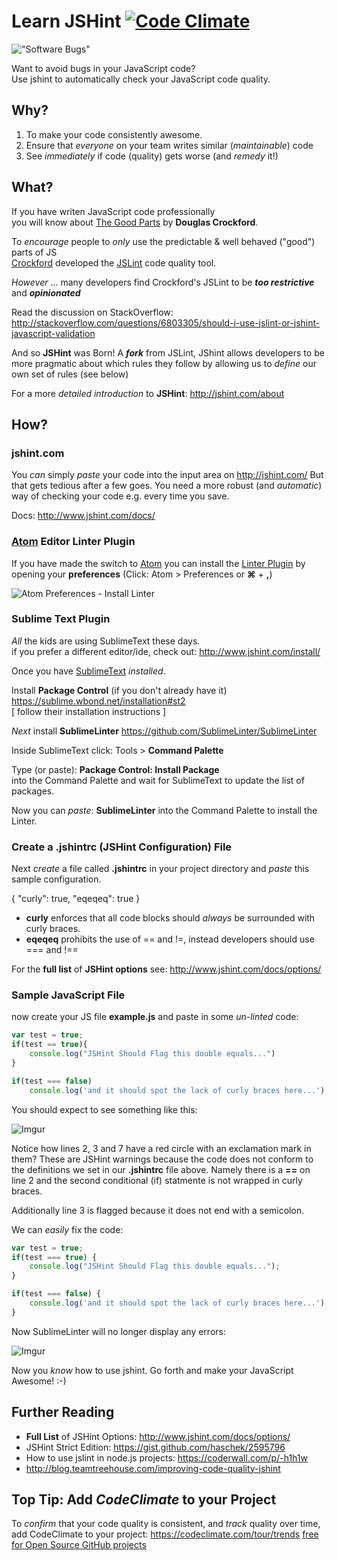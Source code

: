 Learn JSHint [![Code Climate](https://codeclimate.com/github/nelsonic/learn-jshint.png)](https://codeclimate.com/github/nelsonic/learn-jshint)
============

!["Software Bugs"](http://dilbert.com/dyn/str_strip/000000000/00000000/0000000/000000/80000/4000/500/84511/84511.strip.sunday.gif "Software Bugs")

Want to avoid bugs in your JavaScript code? <br />
Use jshint to automatically check your JavaScript code quality.

## Why?

1. To make your code consistently awesome.
2. Ensure that *everyone* on your team writes similar (*maintainable*) code
3. See *immediately* if code (quality) gets worse (and *remedy* it!)

## What?

If you have writen JavaScript code professionally <br />
you will know about
[The Good Parts](http://javascript.crockford.com/) by **Douglas Crockford**.

To *encourage* people to *only* use the predictable & well behaved ("good")
parts of JS <br />
[Crockford](https://github.com/douglascrockford) developed the
[JSLint](http://www.jslint.com/) code quality tool.

*However* ... many developers find Crockford's JSLint to be
***too restrictive*** and ***opinionated***

Read the discussion on StackOverflow: <br />
http://stackoverflow.com/questions/6803305/should-i-use-jslint-or-jshint-javascript-validation

And so **JSHint** was Born! A ***fork*** from JSLint, JShint allows developers
to be more pragmatic about which rules they follow by allowing us to
*define* our own set of rules (see below)

For a more *detailed introduction* to **JSHint**: http://jshint.com/about


## How?

### jshint.com

You *can* simply *paste* your code into the input area on http://jshint.com/
But that gets tedious after a few goes. You need a more robust (and
*automatic*) way of checking your code e.g. every time you save.

Docs: http://www.jshint.com/docs/


### [Atom](https://atom.io) Editor Linter Plugin

If you have made the switch to [Atom](https://atom.io) you can install the
[Linter Plugin](https://atom.io/packages/linter) by opening your **preferences**
(Click: Atom > Preferences or **&#x2318;** + **,**)

![Atom Preferences - Install Linter](http://i.imgur.com/FKGVciq.png)


### Sublime Text Plugin

*All* the kids are using SublimeText these days. <br />
if you prefer a different editor/ide,
check out: http://www.jshint.com/install/

Once you have [SublimeText](http://www.sublimetext.com/) *installed*.

Install **Package Control** (if you don't already have it)
https://sublime.wbond.net/installation#st2 <br />
[ follow their installation instructions ]

*Next* install **SublimeLinter**
https://github.com/SublimeLinter/SublimeLinter

Inside SublimeText click: Tools > **Command Palette**

Type (or paste): **Package Control: Install Package** <br />
into the Command Palette and wait for SublimeText
to update the list of packages.

Now you can *paste*: **SublimeLinter** into the
Command Palette to install the Linter.

### Create a .jshintrc (JSHint Configuration) File

Next *create* a file called **.jshintrc** in your project directory
and *paste* this sample configuration.

{
  "curly": true,
  "eqeqeq": true
}

- **curly** enforces that all code blocks should *always* be
surrounded with curly braces.
- **eqeqeq** prohibits the use of == and !=,
instead developers should use === and !==

For the **full list** of **JSHint options** see:
http://www.jshint.com/docs/options/

### Sample JavaScript File

now create your JS file **example.js** and paste in some *un-linted* code:

```javascript
var test = true;
if(test == true){
	console.log("JSHint Should Flag this double equals...")
}

if(test === false)
	console.log('and it should spot the lack of curly braces here...')
```

You should expect to see something like this:

![Imgur](http://i.imgur.com/NE1fEDq.png "JSHint warnings on lines 2,3 & 7")

Notice how lines 2, 3 and 7 have a red circle with an exclamation mark in them?
These are JSHint warnings because the code does not conform to the definitions
we set in our **.jshintrc** file above. Namely there is a **==** on line 2
and the second conditional (if) statmente is not wrapped in curly braces.

Additionally line 3 is flagged because it does not end with a semicolon.

We can *easily* fix the code:

```javascript
var test = true;
if(test === true) {
	console.log("JSHint Should Flag this double equals...");
}

if(test === false) {
	console.log('and it should spot the lack of curly braces here...');
}
```

Now SublimeLinter will no longer display any errors:

![Imgur](http://i.imgur.com/HqqrTpo.png "no more jshint errors")

Now you *know* how to use jshint.
Go forth and make your JavaScript Awesome! :-)



## Further Reading

- **Full List** of JSHint Options: http://www.jshint.com/docs/options/
- JSHint Strict Edition: https://gist.github.com/haschek/2595796
- How to use jslint in node.js projects: https://coderwall.com/p/-h1h1w
- http://blog.teamtreehouse.com/improving-code-quality-jshint


## Top Tip: Add *CodeClimate* to your Project

To *confirm* that your code quality is consistent, and *track* quality over time,
add CodeClimate to your project: https://codeclimate.com/tour/trends
[free for Open Source GitHub projects](https://codeclimate.com/github/signup)
